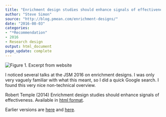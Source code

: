 ```yaml
---
title: "Enrichment design studies should enhance signals of effectiveness."
author: "Steve Simon"
source: "http://blog.pmean.com/enrichment-designs/"
date: "2016-08-03"
categories:
- "*Recommendation"
- 2016
- Research design
output: html_document
page_update: complete
---
```


![Figure 1. Excerpt from website](http://www.pmean.com/new-images/16/enrichment-designs01.png)

<div class="notes">

I noticed several talks at the JSM 2016 on enrichment designs. I was only very vaguely familiar with what this meant, so I did a quick Google search. I found this very nice non-technical overview.

Robert Temple (2014) Enrichment design studies should enhance signals of effectiveness. Available in [html format][temp1].


[temp1]: http://www.fda.gov/Drugs/NewsEvents/ucm295054.htm

</div>
 
Earlier versions are [here][sim1] and [here][sim2].
 
[sim1]: http://blog.pmean.com/enrichment-designs/
[sim2]: http://new.pmean.com/enrichment-designs/
 
